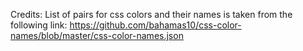 Credits:
List of pairs for css colors and their names is taken from the following link:
https://github.com/bahamas10/css-color-names/blob/master/css-color-names.json